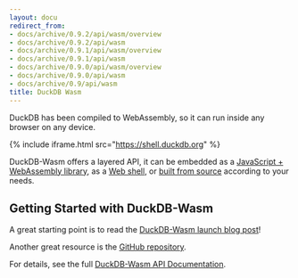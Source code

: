 ```yaml
---
layout: docu
redirect_from:
- docs/archive/0.9.2/api/wasm/overview
- docs/archive/0.9.2/api/wasm
- docs/archive/0.9.1/api/wasm/overview
- docs/archive/0.9.1/api/wasm
- docs/archive/0.9.0/api/wasm/overview
- docs/archive/0.9.0/api/wasm
- docs/archive/0.9/api/wasm
title: DuckDB Wasm
---
```


DuckDB has been compiled to WebAssembly, so it can run inside any browser on any device.

<!-- markdownlint-disable-next-line -->
{% include iframe.html src="https://shell.duckdb.org" %}

DuckDB-Wasm offers a layered API, it can be embedded as a [JavaScript + WebAssembly library](https://www.npmjs.com/package/@duckdb/duckdb-wasm), as a [Web shell](https://www.npmjs.com/package/@duckdb/duckdb-wasm-shell), or [built from source](https://github.com/duckdb/duckdb-wasm) according to your needs.


## Getting Started with DuckDB-Wasm

A great starting point is to read the [DuckDB-Wasm launch blog post](https://duckdb.org/2021/10/29/duckdb-wasm.html)!

Another great resource is the [GitHub repository](https://github.com/duckdb/duckdb-wasm).

For details, see the full [DuckDB-Wasm API Documentation](https://shell.duckdb.org/docs/modules/index.html).